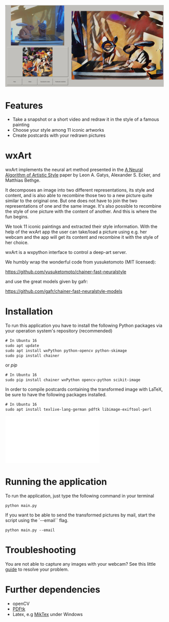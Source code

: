 ![screenshot](resources/screenshot.jpg)

# Features

- Take a snapshot or a short video and redraw it in the style of a famous painting
- Choose your style among 11 iconic artworks
- Create postcards with your redrawn pictures


# wxArt

wxArt implements the neural art method presented in the [A Neural Algorithm of Artistic Style](https://arxiv.org/pdf/1508.06576.pdf) paper by Leon A. Gatys, Alexander S. Ecker, and Matthias Bethge.

It decomposes an image into two different representations, its style and content, and is also able to recombine those two to a new picture quite similar to the original one. But one does not have to join the two representations of one and the same image. It's also possible to recombine the style of one picture with the content of another. And this is where the fun begins.

We took 11 iconic paintings and extracted their style information. With the help of the wxArt app the user can take/load a picture using e.g. her webcam and the app will get its content and recombine it with the style of her choice.

wxArt is a wxpython interface to control a deep-art server.

We humbly wrap the wonderful code from yusuketomoto (MIT licensed):

https://github.com/yusuketomoto/chainer-fast-neuralstyle

and use the great models given by gafr:

https://github.com/gafr/chainer-fast-neuralstyle-models

# Installation

To run this application you have to install the following Python packages via your operation system's repository (recommended)

```{bash}
# In Ubuntu 16
sudo apt update
sudo apt install wxPython python-opencv python-skimage
sudo pip install chainer
```

or *pip*

```{bash}
# In Ubuntu 16
sudo pip install chainer wxPython opencv-python scikit-image
```

In order to compile postcards containing the transformed image with LaTeX, be sure to have the following packages installed.

```{bash}
# In Ubuntu 16
sudo apt install texlive-lang-german pdftk libimage-exiftool-perl
```

![postcards](postcard_example.pdf)

# Running the application

To run the application, just type the following command in your terminal

```{bash}
python main.py
```

If you want to be able to send the transformed pictures by mail, start the script using the `--email`` flag.

```{bash}
python main.py --email
```

# Troubleshooting

You are not able to capture any images with your webcam? See this little [guide](/resources/capturing/README.md) to resolve your problem.


# Further dependencies

* openCV
* [PDFtk](https://www.pdflabs.com/tools/pdftk-the-pdf-toolkit/)
* Latex, e.g [MikTex](http://miktex.org/) under Windows

